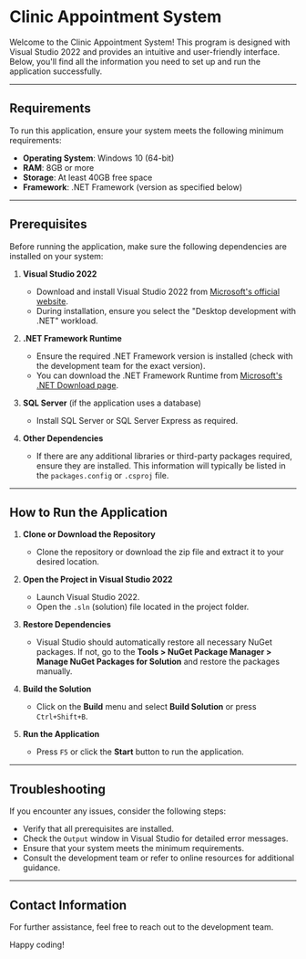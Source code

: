 # Clinic Appointment System

Welcome to the Clinic Appointment System! This program is designed with Visual Studio 2022 and provides an intuitive and user-friendly interface. Below, you'll find all the information you need to set up and run the application successfully.

---

## Requirements

To run this application, ensure your system meets the following minimum requirements:

- **Operating System**: Windows 10 (64-bit)
- **RAM**: 8GB or more
- **Storage**: At least 40GB free space
- **Framework**: .NET Framework (version as specified below)

---

## Prerequisites

Before running the application, make sure the following dependencies are installed on your system:

1. **Visual Studio 2022**  
   - Download and install Visual Studio 2022 from [Microsoft's official website](https://visualstudio.microsoft.com/).  
   - During installation, ensure you select the "Desktop development with .NET" workload.

2. **.NET Framework Runtime**  
   - Ensure the required .NET Framework version is installed (check with the development team for the exact version).  
   - You can download the .NET Framework Runtime from [Microsoft's .NET Download page](https://dotnet.microsoft.com/download/dotnet-framework).

3. **SQL Server** (if the application uses a database)  
   - Install SQL Server or SQL Server Express as required.

4. **Other Dependencies**  
   - If there are any additional libraries or third-party packages required, ensure they are installed. This information will typically be listed in the `packages.config` or `.csproj` file.

---

## How to Run the Application

1. **Clone or Download the Repository**  
   - Clone the repository or download the zip file and extract it to your desired location.

2. **Open the Project in Visual Studio 2022**  
   - Launch Visual Studio 2022.
   - Open the `.sln` (solution) file located in the project folder.

3. **Restore Dependencies**  
   - Visual Studio should automatically restore all necessary NuGet packages. If not, go to the **Tools > NuGet Package Manager > Manage NuGet Packages for Solution** and restore the packages manually.

4. **Build the Solution**  
   - Click on the **Build** menu and select **Build Solution** or press `Ctrl+Shift+B`.

5. **Run the Application**  
   - Press `F5` or click the **Start** button to run the application.

---

## Troubleshooting

If you encounter any issues, consider the following steps:
- Verify that all prerequisites are installed.
- Check the `Output` window in Visual Studio for detailed error messages.
- Ensure that your system meets the minimum requirements.
- Consult the development team or refer to online resources for additional guidance.

---

## Contact Information

For further assistance, feel free to reach out to the development team.

Happy coding!